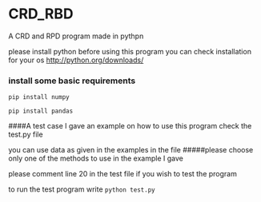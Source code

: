 # CRD_RBD

A CRD and RPD program made in pythpn

please install python before using this program you can check installation for your os
http://python.org/downloads/
### install some basic requirements
`pip install numpy`

`pip install pandas`

####A  test case
I gave an example on how to use this program
check the  test.py file

you can use data as given in the examples in the file
#####please choose only one of the methods to use in the example I gave

please comment line 20 in the test file if you wish to test the program

to run the test program write 
`python test.py`
